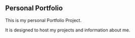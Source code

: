 ## Personal Portfolio
This is my personal Portfolio Project. 

It is designed to host my projects and information about me.